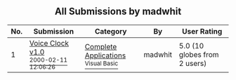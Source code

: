 ﻿<div align="center">

## All Submissions by madwhit

</div>

No.  | Submission | Category | By   | User Rating
---- | ---------- | -------- | ---- | -----------
1 | [Voice Clock  v1\.0<br /><sup>2000-02-11 12:06:26</sup>](https://github.com/Planet-Source-Code/madwhit-voice-clock-v1-0__1-5877) | [Complete Applications<br /><sup>Visual Basic</sup>](../ByCategory/complete-applications__1-27.md) | madwhit | 5.0 (10 globes from 2 users)
